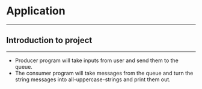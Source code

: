 # Application
---

## Introduction to project
---

- Producer program will take inputs from user and send them to the queue.
- The consumer program will take messages from the queue and turn the string messages into all-uppercase-strings and print them out.

